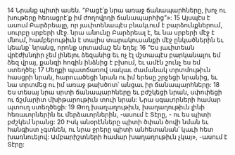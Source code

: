 14 Նրանք պիտի ասեն.
“Բացէ՛ք նրա առաջ ճանապարհները,
խոչ ու խութերը հեռացրէ՛ք իմ ժողովրդի ճանապարհից”»:
15 Այսպէս է ասում Բարձրեալը,
որ յաւիտենապէս բնակւում է բարձունքներում,
սուրբը սրբերի մէջ.
նրա անունը Բարձրեալ է,
եւ նա սրբերի մէջ է մնում,
համբերութիւն է տալիս տարակուսանքի մէջ ընկածներին
եւ կեանք՝ նրանց, որոնք սրտամաշ են եղել:
16 “Ես յաւիտեան վրէժխնդիր չեմ լինելու ձեզանից
եւ ոչ էլ մշտապէս բարկանալու եմ ձեզ վրայ,
քանզի հոգին ինձնից է բխում,
եւ ամէն շունչ ես եմ ստեղծել:
17 Մեղքի պատճառով սակաւ ժամանակ տրտմութիւն հասցրի նրան,
հարուածեցի նրան ու իմ երեսը շրջեցի նրանից,
եւ նա տրտմեց ու իմ առաջ թախծոտ՝ անցաւ իր ճանապարհները:
18 Ես տեսայ նրա սրտի ճանապարհները եւ բժշկեցի նրան,
սփոփեցի ու ճշմարիտ մխիթարութիւն տուի նրան:
Նրա սգաւորների համար պտուղ ստեղծեցի:
19 Թող խաղաղութիւն, խաղաղութիւն լինի հեռաւորներին եւ մերձաւորներին, -ասում է Տէրը, -
ու ես պիտի բժշկեմ նրանց:
20 Իսկ անօրէնները պիտի ծփան ծովի նման եւ հանգիստ չգտնեն,
ու նրա ջրերը պիտի անհետանան՝ կաւի հետ խառնուելով:
Ամբարիշտների համար խաղաղութիւն չկայ», -ասում է Տէրը:
